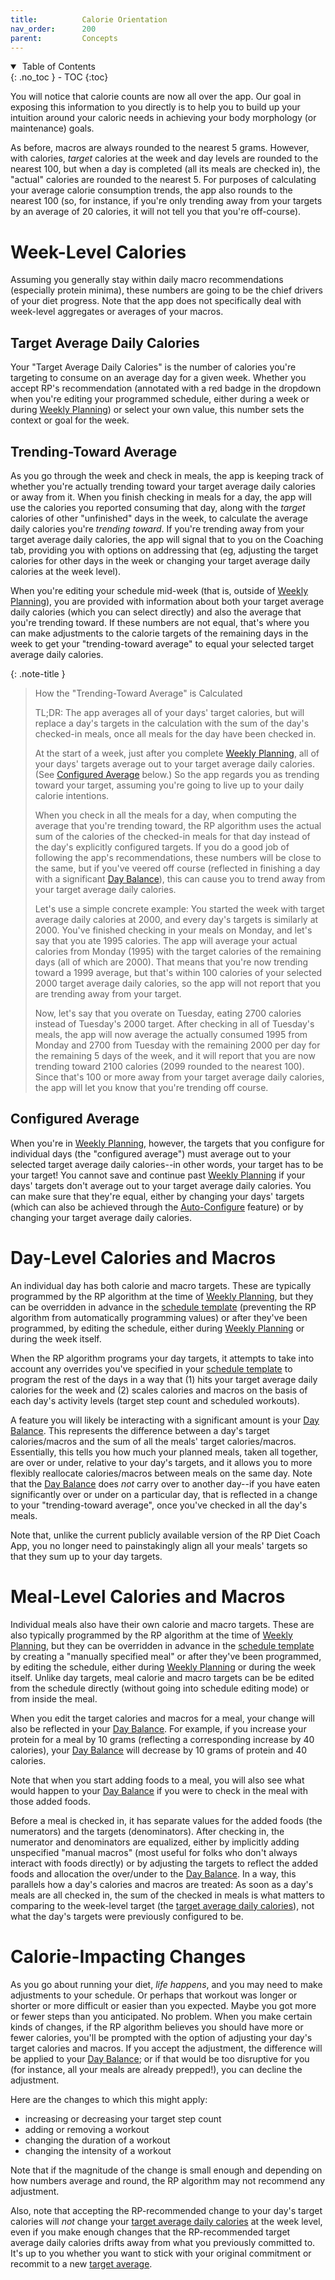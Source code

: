 ```yaml
---
title:          Calorie Orientation
nav_order:      200
parent:         Concepts
---
```


<details open markdown="block">
  <summary>
    &nbsp;Table of Contents
  </summary>
{: .no_toc }
- TOC
{:toc}
</details>

You will notice that calorie counts are now all over the app. Our goal in exposing this information to you directly is to help you to build up your intuition around your caloric needs in achieving your body morphology (or maintenance) goals.

As before, macros are always rounded to the nearest 5 grams. However, with calories, _target_ calories at the week and day levels are rounded to the nearest 100, but when a day is completed (all its meals are checked in), the "actual" calories are rounded to the nearest 5. For purposes of calculating your average calorie consumption trends, the app also rounds to the nearest 100 (so, for instance, if you're only trending away from your targets by an average of 20 calories, it will not tell you that you're off-course).

# Week-Level Calories

Assuming you generally stay within daily macro recommendations (especially protein minima), these numbers are going to be the chief drivers of your diet progress. Note that the app does not specifically deal with week-level aggregates or averages of your macros.

## Target Average Daily Calories

Your "Target Average Daily Calories" is the number of calories you're targeting to consume on an average day for a given week. Whether you accept RP's recommendation (annotated with a red badge in the dropdown when you're editing your programmed schedule, either during a week or during [Weekly Planning](/docs/diet-coach-app/1.22-beta/features/weekly-review-and-weekly-planning/)) or select your own value, this number sets the context or goal for the week.

## Trending-Toward Average

As you go through the week and check in meals, the app is keeping track of whether you're actually trending toward your target average daily calories or away from it. When you finish checking in meals for a day, the app will use the calories you reported consuming that day, along with the _target_ calories of other "unfinished" days in the week, to calculate the average daily calories you're _trending toward_. If you're trending away from your target average daily calories, the app will signal that to you on the Coaching tab, providing you with options on addressing that (eg, adjusting the target calories for other days in the week or changing your target average daily calories at the week level).

When you're editing your schedule mid-week (that is, outside of [Weekly Planning](/docs/diet-coach-app/1.22-beta/features/weekly-review-and-weekly-planning/)), you are provided with information about both your target average daily calories (which you can select directly) and also the average that you're trending toward. If these numbers are not equal, that's where you can make adjustments to the calorie targets of the remaining days in the week to get your "trending-toward average" to equal your selected target average daily calories.

{: .note-title }
> How the "Trending-Toward Average" is Calculated
> 
> TL;DR: The app averages all of your days' target calories, but will replace a day's targets in the calculation with the sum of the day's checked-in meals, once all meals for the day have been checked in.
> 
> At the start of a week, just after you complete [Weekly Planning](/docs/diet-coach-app/1.22-beta/features/weekly-review-and-weekly-planning/), all of your days' targets average out to your target average daily calories. (See [Configured Average](#configured-average) below.) So the app regards you as trending toward your target, assuming you're going to live up to your daily calorie intentions.
> 
> When you check in all the meals for a day, when computing the average that you're trending toward, the RP algorithm uses the actual sum of the calories of the checked-in meals for that day instead of the day's explicitly configured targets. If you do a good job of following the app's recommendations, these numbers will be close to the same, but if you've veered off course (reflected in finishing a day with a significant [Day Balance](/docs/diet-coach-app/1.22-beta/features/day-balance)), this can cause you to trend away from your target average daily calories.
>
> Let's use a simple concrete example: You started the week with target average daily calories at 2000, and every day's targets is similarly at 2000. You've finished checking in your meals on Monday, and let's say that you ate 1995 calories. The app will average your actual calories from Monday (1995) with the target calories of the remaining days (all of which are 2000). That means that you're now trending toward a 1999 average, but that's within 100 calories of your selected 2000 target average daily calories, so the app will not report that you are trending away from your target.
>
> Now, let's say that you overate on Tuesday, eating 2700 calories instead of Tuesday's 2000 target. After checking in all of Tuesday's meals, the app will now average the actually consumed 1995 from Monday and 2700 from Tuesday with the remaining 2000 per day for the remaining 5 days of the week, and it will report that you are now trending toward 2100 calories (2099 rounded to the nearest 100). Since that's 100 or more away from your target average daily calories, the app will let you know that you're trending off course.

## Configured Average

When you're in [Weekly Planning](/docs/diet-coach-app/1.22-beta/features/weekly-review-and-weekly-planning/), however, the targets that you configure for individual days (the "configured average") must average out to your selected target average daily calories--in other words, your target has to be your target! You cannot save and continue past [Weekly Planning](/docs/diet-coach-app/1.22-beta/features/weekly-review-and-weekly-planning/) if your days' targets don't average out to your target average daily calories. You can make sure that they're equal, either by changing your days' targets (which can also be achieved through the [Auto-Configure](/docs/diet-coach-app/1.22-beta/features/auto-configure/) feature) or by changing your target average daily calories.

# Day-Level Calories and Macros

An individual day has both calorie and macro targets. These are typically programmed by the RP algorithm at the time of [Weekly Planning](/docs/diet-coach-app/1.22-beta/features/weekly-review-and-weekly-planning/), but they can be overridden in advance in the [schedule template](/docs/diet-coach-app/1.22-beta/concepts/schedule/) (preventing the RP algorithm from automatically programming values) or after they've been programmed, by editing the schedule, either during [Weekly Planning](/docs/diet-coach-app/1.22-beta/features/weekly-review-and-weekly-planning/) or during the week itself.

When the RP algorithm programs your day targets, it attempts to take into account any overrides you've specified in your [schedule template](/docs/diet-coach-app/1.22-beta/concepts/schedule/) to program the rest of the days in a way that (1) hits your target average daily calories for the week and (2) scales calories and macros on the basis of each day's activity levels (target step count and scheduled workouts).

A feature you will likely be interacting with a significant amount is your [Day Balance](/docs/diet-coach-app/1.22-beta/features/day-balance/). This represents the difference between a day's target calories/macros and the sum of all the meals' target calories/macros. Essentially, this tells you how much your planned meals, taken all together, are over or under, relative to your day's targets, and it allows you to more flexibly reallocate calories/macros between meals on the same day. Note that the [Day Balance](/docs/diet-coach-app/1.22-beta/features/day-balance/) does _not_ carry over to another day--if you have eaten significantly over or under on a particular day, that is reflected in a change to your "trending-toward average", once you've checked in all the day's meals.

Note that, unlike the current publicly available version of the RP Diet Coach App, you no longer need to painstakingly align all your meals' targets so that they sum up to your day targets.

# Meal-Level Calories and Macros

Individual meals also have their own calorie and macro targets. These are also typically programmed by the RP algorithm at the time of [Weekly Planning](/docs/diet-coach-app/1.22-beta/features/weekly-review-and-weekly-planning/), but they can be overridden in advance in the [schedule template](/docs/diet-coach-app/1.22-beta/concepts/schedule/) by creating a "manually specified meal" or after they've been programmed, by editing the schedule, either during [Weekly Planning](/docs/diet-coach-app/1.22-beta/features/weekly-review-and-weekly-planning/) or during the week itself. Unlike day targets, meal calorie and macro targets can be be edited from the schedule directly (without going into schedule editing mode) or from inside the meal.

When you edit the target calories and macros for a meal, your change will also be reflected in your [Day Balance](/docs/diet-coach-app/1.22-beta/features/day-balance/). For example, if you increase your protein for a meal by 10 grams (reflecting a corresponding increase by 40 calories), your [Day Balance](/docs/diet-coach-app/1.22-beta/features/day-balance/) will decrease by 10 grams of protein and 40 calories.

Note that when you start adding foods to a meal, you will also see what would happen to your [Day Balance](/docs/diet-coach-app/1.22-beta/features/day-balance/) if you were to check in the meal with those added foods.

Before a meal is checked in, it has separate values for the added foods (the numerators) and the targets (denominators). After checking in, the numerator and denominators are equalized, either by implicitly adding unspecified "manual macros" (most useful for folks who don't always interact with foods directly) or by adjusting the targets to reflect the added foods and allocation the over/under to the [Day Balance](/docs/diet-coach-app/1.22-beta/features/day-balance/). In a way, this parallels how a day's calories and macros are treated: As soon as a day's meals are all checked in, the sum of the checked in meals is what matters to comparing to the week-level target (the [target average daily calories](#target-average-daily-calories)), not what the day's targets were previously configured to be.

# Calorie-Impacting Changes

As you go about running your diet, _life happens_, and you may need to make adjustments to your schedule. Or perhaps that workout was longer or shorter or more difficult or easier than you expected. Maybe you got more or fewer steps than you anticipated. No problem. When you make certain kinds of changes, if the RP algorithm believes you should have more or fewer calories, you'll be prompted with the option of adjusting your day's target calories and macros. If you accept the adjustment, the difference will be applied to your [Day Balance](/docs/diet-coach-app/1.22-beta/features/day-balance/); or if that would be too disruptive for you (for instance, all your meals are already prepped!), you can decline the adjustment.

Here are the changes to which this might apply:
* increasing or decreasing your target step count
* adding or removing a workout
* changing the duration of a workout
* changing the intensity of a workout

Note that if the magnitude of the change is small enough and depending on how numbers average and round, the RP algorithm may not recommend any adjustment.

Also, note that accepting the RP-recommended change to your day's target calories will _not_ change your [target average daily calories](#target-average-daily-calories) at the week level, even if you make enough changes that the RP-recommended target average daily calories drifts away from what you previously committed to. It's up to you whether you want to stick with your original commitment or recommit to a new [target average](#target-average-daily-calories).